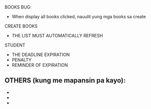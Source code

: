 BOOKS BUG:

- When display all books clicked, nauulit yung mga books sa create

CREATE BOOKS 
- THE LIST MUST AUTOMATICALLY REFRESH

STUDENT
- THE DEADLINE EXPIRATION
- PENALTY
- REMINDER OF EXPIRATION

OTHERS (kung me mapansin pa kayo):
-
-
-
-
